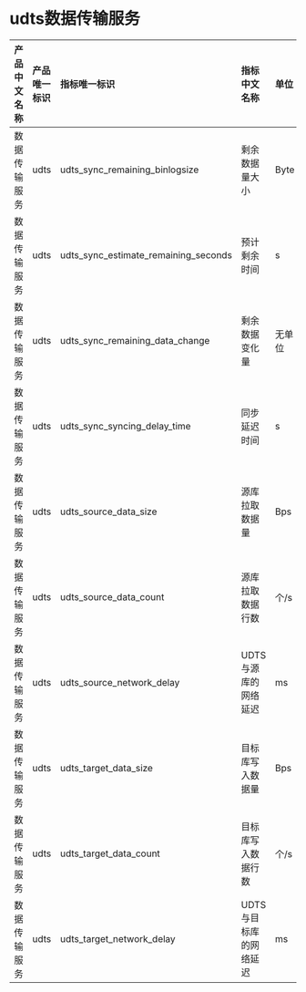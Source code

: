 # udts数据传输服务

|产品中文名称|产品唯一标识|指标唯一标识|指标中文名称|单位|备注|
|:----|:----|:----|:----|:----|:----|
|数据传输服务|udts|udts_sync_remaining_binlogsize|剩余数据量大小|Byte| |
|数据传输服务|udts|udts_sync_estimate_remaining_seconds|预计剩余时间|s| |
|数据传输服务|udts|udts_sync_remaining_data_change|剩余数据变化量|无单位| |
|数据传输服务|udts|udts_sync_syncing_delay_time|同步延迟时间|s| |
|数据传输服务|udts|udts_source_data_size|源库拉取数据量|Bps| |
|数据传输服务|udts|udts_source_data_count|源库拉取数据行数|个/s| |
|数据传输服务|udts|udts_source_network_delay|UDTS与源库的网络延迟|ms| |
|数据传输服务|udts|udts_target_data_size|目标库写入数据量|Bps| |
|数据传输服务|udts|udts_target_data_count|目标库写入数据行数|个/s| |
|数据传输服务|udts|udts_target_network_delay|UDTS与目标库的网络延迟|ms| |
